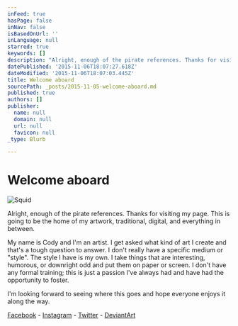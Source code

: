 ```yaml
---
inFeed: true
hasPage: false
inNav: false
isBasedOnUrl: ''
inLanguage: null
starred: true
keywords: []
description: "Alright, enough of the pirate references. Thanks for visiting my page. This is going to be the home of my artwork, traditional, digital, and everything in between.  My name is Cody and I'm an artist. I get asked what kind of art I create and that's a tough question to answer. I don't really have a specific medium or \"style\". The style I have is my own. I take things that are interesting, humorous, or downright odd and put them on paper or screen. I don't have any formal training; this is just a passion I've always had and have had the opportunity to foster.  I'm looking forward to seeing where this goes and hope everyone enjoys it along the way.  Facebook - Instagram - Twitter - DeviantArt"
datePublished: '2015-11-06T18:07:27.618Z'
dateModified: '2015-11-06T18:07:03.445Z'
title: Welcome aboard
sourcePath: _posts/2015-11-05-welcome-aboard.md
published: true
authors: []
publisher:
  name: null
  domain: null
  url: null
  favicon: null
_type: Blurb

---
```

# Welcome aboard
![Squid](https://the-grid-user-content.s3-us-west-2.amazonaws.com/5ec99430-d15f-47de-bcec-e1f091e4d84c.png)

Alright, enough of the pirate references. Thanks for visiting my page. This is going to be the home of my artwork, traditional, digital, and everything in between.

My name is Cody and I'm an artist. I get asked what kind of art I create and that's a tough question to answer. I don't really have a specific medium or "style". The style I have is my own. I take things that are interesting, humorous, or downright odd and put them on paper or screen. I don't have any formal training; this is just a passion I've always had and have had the opportunity to foster.

I'm looking forward to seeing where this goes and hope everyone enjoys it along the way.

[Facebook][0] - [Instagram][1] - [Twitter][2] - [DeviantArt][3]

[0]: https://www.facebook.com/cptnrotgutredbeard
[1]: https://instagram.com/cptn_rotgut_redbeard/
[2]: https://twitter.com/Cptn_Red
[3]: http://rotgutredbeard.deviantart.com/